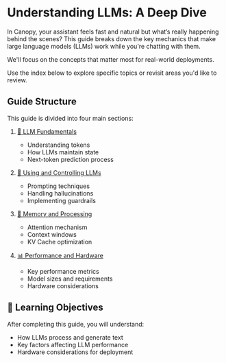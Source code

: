 # Understanding LLMs: A Deep Dive

In Canopy, your assistant feels fast and natural but what’s really happening behind the scenes? This guide breaks down the key mechanics that make large language models (LLMs) work while you're chatting with them.

We'll focus on the concepts that matter most for real-world deployments. 

Use the index below to explore specific topics or revisit areas you'd like to review.

## Guide Structure

This guide is divided into four main sections:

1. [🧱 LLM Fundamentals](1-llm-fundamentals.md)
   - Understanding tokens
   - How LLMs maintain state
   - Next-token prediction process
  
2. [💭 Using and Controlling LLMs](3-llm-usage-control.md)
   - Prompting techniques
   - Handling hallucinations
   - Implementing guardrails
  
3. [🧠 Memory and Processing](2-llm-memory-processing.md)
   - Attention mechanism
   - Context windows
   - KV Cache optimization

4. [📊 Performance and Hardware](4-llm-performance.md)
   - Key performance metrics
   - Model sizes and requirements
   - Hardware considerations


## 🎯 Learning Objectives

After completing this guide, you will understand:

- How LLMs process and generate text
- Key factors affecting LLM performance
- Hardware considerations for deployment
